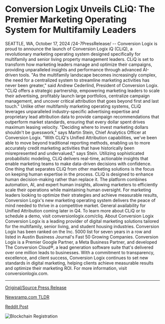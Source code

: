 # Conversion Logix Unveils CLiQ: The Premier Marketing Operating System for Multifamily Leaders

SEATTLE, WA, October 17, 2024 /24-7PressRelease/ -- Conversion Logix is proud to announce the launch of Conversion Logix iQ (CLiQ), a revolutionary marketing operating system designed specifically for multifamily and senior living property management leaders. CLiQ is set to transform how marketing leaders manage and optimize their campaigns, providing unparalleled insights and performance through advanced AI-driven tools.  "As the multifamily landscape becomes increasingly complex, the need for a centralized system to streamline marketing activities has never been greater," said Andrew Cederlind, President of Conversion Logix. "CLiQ offers a strategic partnership, empowering marketing leaders to scale their advertising, profitably launch large portfolios, centralize campaign management, and uncover critical attribution that goes beyond first and last touch."  Unlike other multifamily marketing operating systems, CLiQ leverages unparalleled industry-specific advertising expertise and proprietary lead attribution data to provide campaign recommendations that outperform market standards, ensuring that every dollar spent drives maximum leasing velocity.  "Deciding where to invest marketing dollars shouldn't be guesswork," says Martin Stein, Chief Analytics Officer at Conversion Logix. "With CLiQ's Unified Attribution capabilities, we've been able to move beyond traditional reporting methods, enabling us to more accurately credit marketing activities that have historically been misrepresented and undervalued," says Stein. Utilizing sophisticated probabilistic modeling, CLiQ delivers real-time, actionable insights that enable marketing teams to make data-driven decisions with confidence.  One thing that separates CLiQ from other marketing solutions is the focus on keeping human expertise in the process. CLiQ is designed to enhance human decision-making rather than replace it. The platform combines automation, AI, and expert human insights, allowing marketers to efficiently scale their operations while maintaining human oversight.  For marketing leaders looking to optimize their strategies and achieve measurable results, Conversion Logix's new marketing operating system delivers the peace of mind needed to thrive in a competitive market.  General availability for Unified Attribution coming later in Q4. To learn more about CLiQ or to schedule a demo, visit conversionlogix.com/cliq.  About Conversion Logix  Conversion Logix is a leading provider of digital marketing solutions tailored for the multifamily, senior living, and student housing industries. Conversion Logix has been ranked on the Inc. 5000 list for seven years in a row and listed in Austin Business Journal's Fast 50 Growing Companies. Conversion Logix is a Premier Google Partner, a Meta Business Partner, and developed The Conversion Cloud®, a lead generation software suite that's delivered over one million leads to businesses. With a commitment to transparency, excellence, and client success, Conversion Logix continues to set new standards in digital marketing, helping clients achieve measurable results and optimize their marketing ROI.   For more information, visit conversionlogix.com. 

---

[Original/Source Press Release](https://www.24-7pressrelease.com/press-release/515255/conversion-logix-unveils-cliq-the-premier-marketing-operating-system-for-multifamily-leaders)
                    

[Newsramp.com TLDR](https://newsramp.com/curated-news/conversion-logix-launches-cliq-a-revolutionary-marketing-operating-system-for-multifamily-and-senior-living-property-management-leaders/863c546f83b9100362a537b062833c85) 

 



[Reddit Post](https://www.reddit.com/r/MarketingNewsramp/comments/1g5l74h/conversion_logix_launches_cliq_a_revolutionary/) 



![Blockchain Registration](https://cdn.newsramp.app/24-7PressRelease/qrcode/2410/17/blurz0QX.webp)